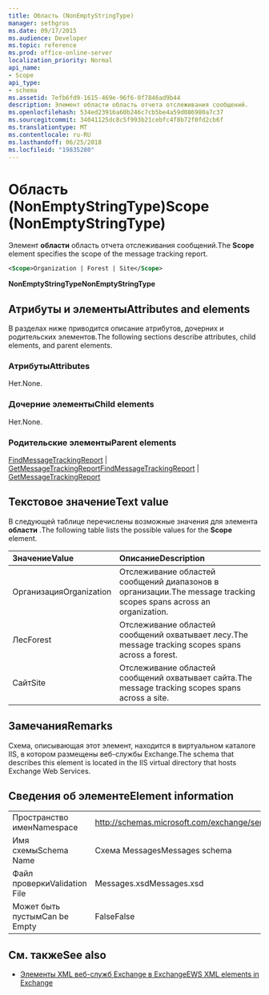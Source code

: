 ```yaml
---
title: Область (NonEmptyStringType)
manager: sethgros
ms.date: 09/17/2015
ms.audience: Developer
ms.topic: reference
ms.prod: office-online-server
localization_priority: Normal
api_name:
- Scope
api_type:
- schema
ms.assetid: 7efb6fd9-1615-469e-96f6-0f7846ad9b44
description: Элемент области область отчета отслеживания сообщений.
ms.openlocfilehash: 534ed23916a60b246c7cb5be4a59d086980a7c37
ms.sourcegitcommit: 34041125dc8c5f993b21cebfc4f8b72f0fd2cb6f
ms.translationtype: MT
ms.contentlocale: ru-RU
ms.lasthandoff: 06/25/2018
ms.locfileid: "19835280"
---
```

# <a name="scope-nonemptystringtype"></a><span data-ttu-id="de9b8-103">Область (NonEmptyStringType)</span><span class="sxs-lookup"><span data-stu-id="de9b8-103">Scope (NonEmptyStringType)</span></span>

<span data-ttu-id="de9b8-104">Элемент **области** область отчета отслеживания сообщений.</span><span class="sxs-lookup"><span data-stu-id="de9b8-104">The **Scope** element specifies the scope of the message tracking report.</span></span> 
  
```XML
<Scope>Organization | Forest | Site</Scope>
```

 <span data-ttu-id="de9b8-105">**NonEmptyStringType**</span><span class="sxs-lookup"><span data-stu-id="de9b8-105">**NonEmptyStringType**</span></span>
## <a name="attributes-and-elements"></a><span data-ttu-id="de9b8-106">Атрибуты и элементы</span><span class="sxs-lookup"><span data-stu-id="de9b8-106">Attributes and elements</span></span>

<span data-ttu-id="de9b8-107">В разделах ниже приводится описание атрибутов, дочерних и родительских элементов.</span><span class="sxs-lookup"><span data-stu-id="de9b8-107">The following sections describe attributes, child elements, and parent elements.</span></span>
  
### <a name="attributes"></a><span data-ttu-id="de9b8-108">Атрибуты</span><span class="sxs-lookup"><span data-stu-id="de9b8-108">Attributes</span></span>

<span data-ttu-id="de9b8-109">Нет.</span><span class="sxs-lookup"><span data-stu-id="de9b8-109">None.</span></span>
  
### <a name="child-elements"></a><span data-ttu-id="de9b8-110">Дочерние элементы</span><span class="sxs-lookup"><span data-stu-id="de9b8-110">Child elements</span></span>

<span data-ttu-id="de9b8-111">Нет.</span><span class="sxs-lookup"><span data-stu-id="de9b8-111">None.</span></span>
  
### <a name="parent-elements"></a><span data-ttu-id="de9b8-112">Родительские элементы</span><span class="sxs-lookup"><span data-stu-id="de9b8-112">Parent elements</span></span>

<span data-ttu-id="de9b8-113">[FindMessageTrackingReport](findmessagetrackingreport.md) | [GetMessageTrackingReport](getmessagetrackingreport.md)</span><span class="sxs-lookup"><span data-stu-id="de9b8-113">[FindMessageTrackingReport](findmessagetrackingreport.md) | [GetMessageTrackingReport](getmessagetrackingreport.md)</span></span>
  
## <a name="text-value"></a><span data-ttu-id="de9b8-114">Текстовое значение</span><span class="sxs-lookup"><span data-stu-id="de9b8-114">Text value</span></span>

<span data-ttu-id="de9b8-115">В следующей таблице перечислены возможные значения для элемента **области** .</span><span class="sxs-lookup"><span data-stu-id="de9b8-115">The following table lists the possible values for the **Scope** element.</span></span> 
  
|<span data-ttu-id="de9b8-116">**Значение**</span><span class="sxs-lookup"><span data-stu-id="de9b8-116">**Value**</span></span>|<span data-ttu-id="de9b8-117">**Описание**</span><span class="sxs-lookup"><span data-stu-id="de9b8-117">**Description**</span></span>|
|:-----|:-----|
|<span data-ttu-id="de9b8-118">Организация</span><span class="sxs-lookup"><span data-stu-id="de9b8-118">Organization</span></span>  <br/> |<span data-ttu-id="de9b8-119">Отслеживание областей сообщений диапазонов в организации.</span><span class="sxs-lookup"><span data-stu-id="de9b8-119">The message tracking scopes spans across an organization.</span></span>  <br/> |
|<span data-ttu-id="de9b8-120">Лес</span><span class="sxs-lookup"><span data-stu-id="de9b8-120">Forest</span></span>  <br/> |<span data-ttu-id="de9b8-121">Отслеживание областей сообщений охватывает лесу.</span><span class="sxs-lookup"><span data-stu-id="de9b8-121">The message tracking scopes spans across a forest.</span></span>  <br/> |
|<span data-ttu-id="de9b8-122">Сайт</span><span class="sxs-lookup"><span data-stu-id="de9b8-122">Site</span></span>  <br/> |<span data-ttu-id="de9b8-123">Отслеживание областей сообщений охватывает сайта.</span><span class="sxs-lookup"><span data-stu-id="de9b8-123">The message tracking scopes spans across a site.</span></span>  <br/> |
   
## <a name="remarks"></a><span data-ttu-id="de9b8-124">Замечания</span><span class="sxs-lookup"><span data-stu-id="de9b8-124">Remarks</span></span>

<span data-ttu-id="de9b8-125">Схема, описывающая этот элемент, находится в виртуальном каталоге IIS, в котором размещены веб-службы Exchange.</span><span class="sxs-lookup"><span data-stu-id="de9b8-125">The schema that describes this element is located in the IIS virtual directory that hosts Exchange Web Services.</span></span>
  
## <a name="element-information"></a><span data-ttu-id="de9b8-126">Сведения об элементе</span><span class="sxs-lookup"><span data-stu-id="de9b8-126">Element information</span></span>

|||
|:-----|:-----|
|<span data-ttu-id="de9b8-127">Пространство имен</span><span class="sxs-lookup"><span data-stu-id="de9b8-127">Namespace</span></span>  <br/> |http://schemas.microsoft.com/exchange/services/2006/messages  <br/> |
|<span data-ttu-id="de9b8-128">Имя схемы</span><span class="sxs-lookup"><span data-stu-id="de9b8-128">Schema Name</span></span>  <br/> |<span data-ttu-id="de9b8-129">Схема Messages</span><span class="sxs-lookup"><span data-stu-id="de9b8-129">Messages schema</span></span>  <br/> |
|<span data-ttu-id="de9b8-130">Файл проверки</span><span class="sxs-lookup"><span data-stu-id="de9b8-130">Validation File</span></span>  <br/> |<span data-ttu-id="de9b8-131">Messages.xsd</span><span class="sxs-lookup"><span data-stu-id="de9b8-131">Messages.xsd</span></span>  <br/> |
|<span data-ttu-id="de9b8-132">Может быть пустым</span><span class="sxs-lookup"><span data-stu-id="de9b8-132">Can be Empty</span></span>  <br/> |<span data-ttu-id="de9b8-133">False</span><span class="sxs-lookup"><span data-stu-id="de9b8-133">False</span></span>  <br/> |
   
## <a name="see-also"></a><span data-ttu-id="de9b8-134">См. также</span><span class="sxs-lookup"><span data-stu-id="de9b8-134">See also</span></span>



- [<span data-ttu-id="de9b8-135">Элементы XML веб-служб Exchange в Exchange</span><span class="sxs-lookup"><span data-stu-id="de9b8-135">EWS XML elements in Exchange</span></span>](ews-xml-elements-in-exchange.md)


